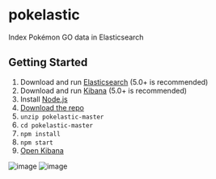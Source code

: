 # pokelastic
Index Pokémon GO data in Elasticsearch

## Getting Started

1. Download and run [Elasticsearch](https://www.elastic.co/downloads/elasticsearch) (5.0+ is recommended)
1. Download and run [Kibana](https://www.elastic.co/downloads/kibana) (5.0+ is recommended)
1. Install [Node.js](https://nodejs.org)
1. [Download the repo](https://github.com/lukasolson/pokelastic/archive/master.zip)
1. `unzip pokelastic-master`
1. `cd pokelastic-master`
1. `npm install`
1. `npm start`
1. [Open Kibana](http://localhost:5601)

![image](https://cloud.githubusercontent.com/assets/1178348/19120996/c15409b2-8ad9-11e6-8193-05b89e5856d8.png)
![image](https://cloud.githubusercontent.com/assets/1178348/19121021/d34b48a6-8ad9-11e6-98f6-08a6e365055d.png)
